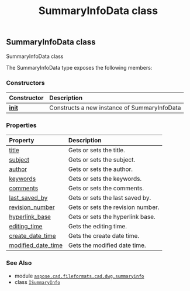 ﻿---
title: SummaryInfoData class
second_title: Aspose.CAD for Python via .NET API References
description: 
type: docs
weight: 10
url: /python-net/aspose.cad.fileformats.cad.dwg.summaryinfo/summaryinfodata/
is_root: false
---

## SummaryInfoData class

SummaryInfoData class



The SummaryInfoData type exposes the following members:

### Constructors
| Constructor | Description |
| :- | :- |
| [__init__](/cad/python-net/aspose.cad.fileformats.cad.dwg.summaryinfo/summaryinfodata/__init__/#) | Constructs a new instance of SummaryInfoData |


### Properties
| Property | Description |
| :- | :- |
| [title](/cad/python-net/aspose.cad.fileformats.cad.dwg.summaryinfo/summaryinfodata/title) | Gets or sets the title. |
| [subject](/cad/python-net/aspose.cad.fileformats.cad.dwg.summaryinfo/summaryinfodata/subject) | Gets or sets the subject. |
| [author](/cad/python-net/aspose.cad.fileformats.cad.dwg.summaryinfo/summaryinfodata/author) | Gets or sets the author. |
| [keywords](/cad/python-net/aspose.cad.fileformats.cad.dwg.summaryinfo/summaryinfodata/keywords) | Gets or sets the keywords. |
| [comments](/cad/python-net/aspose.cad.fileformats.cad.dwg.summaryinfo/summaryinfodata/comments) | Gets or sets the comments. |
| [last_saved_by](/cad/python-net/aspose.cad.fileformats.cad.dwg.summaryinfo/summaryinfodata/last_saved_by) | Gets or sets the last saved by. |
| [revision_number](/cad/python-net/aspose.cad.fileformats.cad.dwg.summaryinfo/summaryinfodata/revision_number) | Gets or sets the revision number. |
| [hyperlink_base](/cad/python-net/aspose.cad.fileformats.cad.dwg.summaryinfo/summaryinfodata/hyperlink_base) | Gets or sets the hyperlink base. |
| [editing_time](/cad/python-net/aspose.cad.fileformats.cad.dwg.summaryinfo/summaryinfodata/editing_time) | Gets the editing time. |
| [create_date_time](/cad/python-net/aspose.cad.fileformats.cad.dwg.summaryinfo/summaryinfodata/create_date_time) | Gets the create date time. |
| [modified_date_time](/cad/python-net/aspose.cad.fileformats.cad.dwg.summaryinfo/summaryinfodata/modified_date_time) | Gets the modified date time. |



### See Also
* module [`aspose.cad.fileformats.cad.dwg.summaryinfo`](..)
* class [`ISummaryInfo`](/cad/python-net/aspose.cad.fileformats.cad.cadobjects/isummaryinfo)
